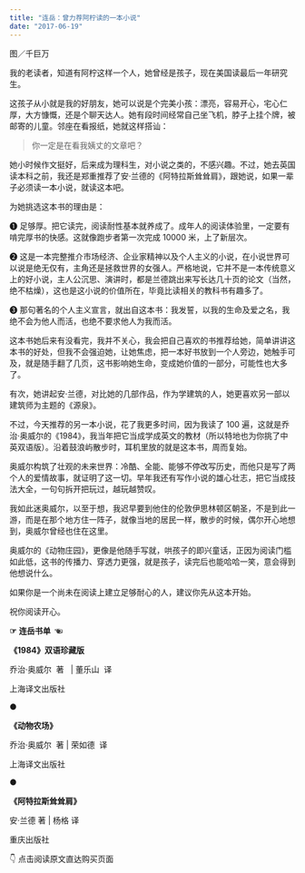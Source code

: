 ```yaml
---
title: "连岳：曾力荐阿柠读的一本小说"
date: "2017-06-19"
---
```


图／千巨万

我的老读者，知道有阿柠这样一个人，她曾经是孩子，现在美国读最后一年研究生。  

这孩子从小就是我的好朋友，她可以说是个完美小孩：漂亮，容易开心，宅心仁厚，大方慷慨，还是个聊天达人。她有段时间经常自己坐飞机，脖子上挂个牌，被邮寄的儿童。邻座在看报纸，她就这样搭讪：

> 你一定是在看我姨丈的文章吧？

她小时候作文挺好，后来成为理科生，对小说之类的，不感兴趣。不过，她去英国读本科之前，我还是郑重推荐了安·兰德的《阿特拉斯耸耸肩》，跟她说，如果一辈子必须读一本小说，就读这本吧。

为她挑选这本书的理由是：

❶ 足够厚。把它读完，阅读耐性基本就养成了。成年人的阅读体验里，一定要有啃完厚书的快感。这就像跑步者第一次完成 10000 米，上了新层次。

❷ 这是一本完整推介市场经济、企业家精神以及个人主义的小说，在小说世界可以说是绝无仅有，主角还是拯救世界的女强人。严格地说，它并不是一本传统意义上的好小说，主人公沉思、演讲时，都是兰德跳出来写长达几十页的论文（当然，绝不枯燥），这也是这小说的价值所在，毕竟比读相关的教科书有趣多了。

❸ 那句著名的个人主义宣言，就出自这本书：我发誓，以我的生命及爱之名，我绝不会为他人而活，也绝不要求他人为我而活。

这本书她后来有没看完，我并不关心，我会把自己喜欢的书推荐给她，简单讲讲这本书的好处，但我不会强迫她，让她焦虑，把一本好书放到一个人旁边，她触手可及，就是随手翻了几页，这书影响她生命，变成她价值的一部分，可能性也大多了。

有次，她讲起安·兰德，对比她的几部作品，作为学建筑的人，她更喜欢另一部以建筑师为主题的《源泉》。

不过，今天推荐的另一本小说，花了我更多时间，因为我读了 100 遍，这就是乔治·奥威尔的《1984》，我当年把它当成学成英文的教材（所以特地也为你挑了中英双语版）。沿着鼓浪屿散步时，耳机里放的就是这本书，周而复始。

奥威尔构筑了壮观的未来世界：冷酷、全能、能够不停改写历史，而他只是写了两个人的爱情故事，就证明了这一切。早年我还有写作小说的雄心壮志，把它当成技法大全，一句句拆开把玩过，越玩越赞叹。

我如此迷奥威尔，以至于想，我迟早要到他住的伦敦伊思林顿区朝圣，不是到此一游，而是在那个地方住一阵子，就像当地的居民一样，散步的时候，偶尔开心地想到，奥威尔曾经也住在这里。

奥威尔的《动物庄园》，更像是他随手写就，哄孩子的即兴童话，正因为阅读门槛如此低，这书的传播力、穿透力更强，就是孩子，读完后也能哈哈一笑，意会得到他想说什么。

如果你是一个尚未在阅读上建立足够耐心的人，建议你先从这本开始。

祝你阅读开心。

**☞** **连岳书单  **☜****

**《1984》双语珍藏版**

乔治·奥威尔  著   | 董乐山  译

上海译文出版社

 ●

**《动物农场》**

乔治·奥威尔  著 | 荣如德  译

上海译文出版社

 ●

**《阿特拉斯耸耸肩》**

安·兰德 著 | 杨格 译

重庆出版社  

  

👇 点击阅读原文直达购买页面

